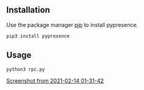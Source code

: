 ## Installation

Use the package manager [pip](https://pip.pypa.io/en/stable/) to install pypresence.

```bash
pip3 install pypresence
```
## Usage

```python
python3 rpc.py
```

[Screenshot from 2021-02-14 01-31-42](https://user-images.githubusercontent.com/71528504/107871130-7c87ed80-6e64-11eb-90e6-ef4d951e6a21.png)
